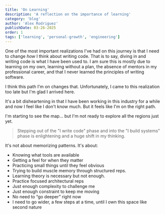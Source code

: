 ```yaml
---
title: 'On Learning'
description: 'A reflection on the importance of learning'
category: 'blog'
author: 'Alex Rodriguez'
publishDate: 03-26-2025
order: 1
tags: ['learning', 'personal-growth', 'engineering']
---
```


One of the most important realizations I've had on this journey is that I need to change _how_ I think about writing code. That is to say, diving in and writing code is what I have been used to. I am sure this is mostly due to learning on my own, learning without a plan, the absence of mentors in my professional career, and that I never learned the principles of writing software.

I think this path I'm on changes that. Unfortunately, I came to this realization too late but I'm glad I arrived here.

It's a bit disheartening in that I have been working in this industry for a while and now I feel like I don't know much. But it feels like I'm on the right path.

I'm starting to see the map... but I'm not ready to explore all the regions just yet.

> Stepping out of the "I write code" phase and into the "I build systems" phase is enlightening and a huge shift in my thinking.

It's not about memorizing patterns. It's about:

- Knowing what tools are available
- Getting a feel for when they matter
- Practicing small things until they feel obvious
- Trying to build muscle memory through structured reps.
- Learning theory is necessary but not enough.
- Practice focused architectural reps
- Just enough complexity to challenge me
- Just enough constraint to keep me moving
- No need to “go deeper” right now
- I need to go wider, a few steps at a time, until I own this space like second nature
